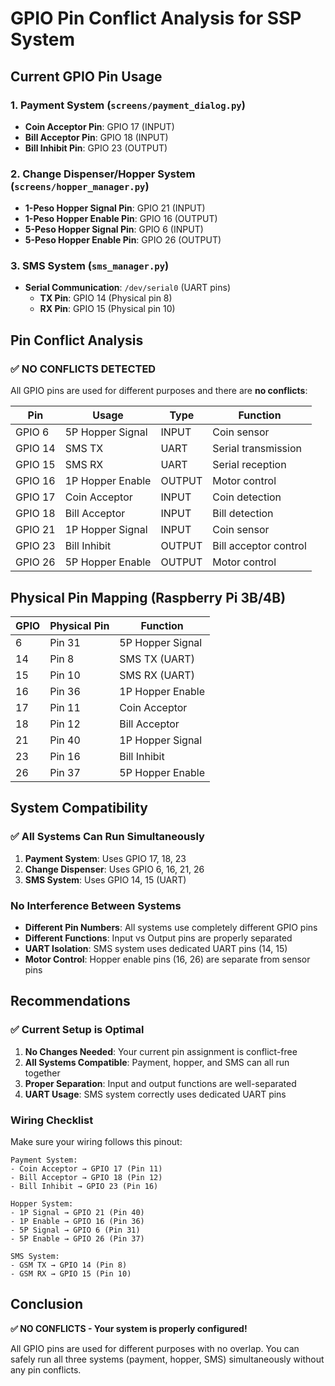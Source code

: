 # GPIO Pin Conflict Analysis for SSP System

## Current GPIO Pin Usage

### 1. **Payment System** (`screens/payment_dialog.py`)
- **Coin Acceptor Pin**: GPIO 17 (INPUT)
- **Bill Acceptor Pin**: GPIO 18 (INPUT) 
- **Bill Inhibit Pin**: GPIO 23 (OUTPUT)

### 2. **Change Dispenser/Hopper System** (`screens/hopper_manager.py`)
- **1-Peso Hopper Signal Pin**: GPIO 21 (INPUT)
- **1-Peso Hopper Enable Pin**: GPIO 16 (OUTPUT)
- **5-Peso Hopper Signal Pin**: GPIO 6 (INPUT)
- **5-Peso Hopper Enable Pin**: GPIO 26 (OUTPUT)

### 3. **SMS System** (`sms_manager.py`)
- **Serial Communication**: `/dev/serial0` (UART pins)
  - **TX Pin**: GPIO 14 (Physical pin 8)
  - **RX Pin**: GPIO 15 (Physical pin 10)

## Pin Conflict Analysis

### ✅ **NO CONFLICTS DETECTED**

All GPIO pins are used for different purposes and there are **no conflicts**:

| Pin | Usage | Type | Function |
|-----|-------|------|----------|
| GPIO 6 | 5P Hopper Signal | INPUT | Coin sensor |
| GPIO 14 | SMS TX | UART | Serial transmission |
| GPIO 15 | SMS RX | UART | Serial reception |
| GPIO 16 | 1P Hopper Enable | OUTPUT | Motor control |
| GPIO 17 | Coin Acceptor | INPUT | Coin detection |
| GPIO 18 | Bill Acceptor | INPUT | Bill detection |
| GPIO 21 | 1P Hopper Signal | INPUT | Coin sensor |
| GPIO 23 | Bill Inhibit | OUTPUT | Bill acceptor control |
| GPIO 26 | 5P Hopper Enable | OUTPUT | Motor control |

## Physical Pin Mapping (Raspberry Pi 3B/4B)

| GPIO | Physical Pin | Function |
|------|--------------|----------|
| 6 | Pin 31 | 5P Hopper Signal |
| 14 | Pin 8 | SMS TX (UART) |
| 15 | Pin 10 | SMS RX (UART) |
| 16 | Pin 36 | 1P Hopper Enable |
| 17 | Pin 11 | Coin Acceptor |
| 18 | Pin 12 | Bill Acceptor |
| 21 | Pin 40 | 1P Hopper Signal |
| 23 | Pin 16 | Bill Inhibit |
| 26 | Pin 37 | 5P Hopper Enable |

## System Compatibility

### ✅ **All Systems Can Run Simultaneously**

1. **Payment System**: Uses GPIO 17, 18, 23
2. **Change Dispenser**: Uses GPIO 6, 16, 21, 26  
3. **SMS System**: Uses GPIO 14, 15 (UART)

### **No Interference Between Systems**

- **Different Pin Numbers**: All systems use completely different GPIO pins
- **Different Functions**: Input vs Output pins are properly separated
- **UART Isolation**: SMS system uses dedicated UART pins (14, 15)
- **Motor Control**: Hopper enable pins (16, 26) are separate from sensor pins

## Recommendations

### ✅ **Current Setup is Optimal**

1. **No Changes Needed**: Your current pin assignment is conflict-free
2. **All Systems Compatible**: Payment, hopper, and SMS can all run together
3. **Proper Separation**: Input and output functions are well-separated
4. **UART Usage**: SMS system correctly uses dedicated UART pins

### **Wiring Checklist**

Make sure your wiring follows this pinout:

```
Payment System:
- Coin Acceptor → GPIO 17 (Pin 11)
- Bill Acceptor → GPIO 18 (Pin 12)  
- Bill Inhibit → GPIO 23 (Pin 16)

Hopper System:
- 1P Signal → GPIO 21 (Pin 40)
- 1P Enable → GPIO 16 (Pin 36)
- 5P Signal → GPIO 6 (Pin 31)
- 5P Enable → GPIO 26 (Pin 37)

SMS System:
- GSM TX → GPIO 14 (Pin 8)
- GSM RX → GPIO 15 (Pin 10)
```

## Conclusion

**✅ NO CONFLICTS - Your system is properly configured!**

All GPIO pins are used for different purposes with no overlap. You can safely run all three systems (payment, hopper, SMS) simultaneously without any pin conflicts.
